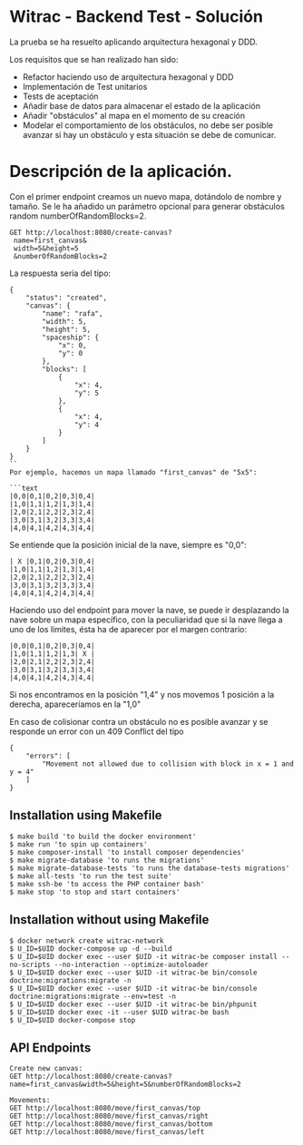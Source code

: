 # Witrac - Backend Test - Solución

La prueba se ha resuelto aplicando arquitectura hexagonal y DDD.

Los requisitos que se han realizado han sido:
- Refactor haciendo uso de arquitectura hexagonal y DDD
- Implementación de Test unitarios
- Tests de aceptación
- Añadir base de datos para almacenar el estado de la aplicación
- Añadir "obstáculos" al mapa en el momento de su creación
- Modelar el comportamiento de los obstáculos, no debe ser posible avanzar si hay un obstáculo y esta situación se debe de comunicar.

# Descripción de la aplicación.

Con el primer endpoint creamos un nuevo mapa, dotándolo de nombre y tamaño.
Se le ha añadido un parámetro opcional para generar obstáculos random numberOfRandomBlocks=2.

```text
GET http://localhost:8080/create-canvas?
 name=first_canvas&
 width=5&height=5
 &numberOfRandomBlocks=2
```
La respuesta sería del tipo:

```text
{
    "status": "created",
    "canvas": {
        "name": "rafa",
        "width": 5,
        "height": 5,
        "spaceship": {
            "x": 0,
            "y": 0
        },
        "blocks": [
            {
                "x": 4,
                "y": 5
            },
            {
                "x": 4,
                "y": 4
            }
        ]
    }
}
``
Por ejemplo, hacemos un mapa llamado "first_canvas" de "5x5":

```text
|0,0|0,1|0,2|0,3|0,4|
|1,0|1,1|1,2|1,3|1,4|
|2,0|2,1|2,2|2,3|2,4|
|3,0|3,1|3,2|3,3|3,4|
|4,0|4,1|4,2|4,3|4,4|
```
Se entiende que la posición inicial de la nave, siempre es "0,0":
```text
| X |0,1|0,2|0,3|0,4|
|1,0|1,1|1,2|1,3|1,4|
|2,0|2,1|2,2|2,3|2,4|
|3,0|3,1|3,2|3,3|3,4|
|4,0|4,1|4,2|4,3|4,4|
```
Haciendo uso del endpoint para mover la nave, se puede ir desplazando la nave sobre un mapa específico, con la
peculiaridad que si la nave llega a uno de los límites, ésta ha de aparecer por el margen contrario:

```text
|0,0|0,1|0,2|0,3|0,4|
|1,0|1,1|1,2|1,3| X |
|2,0|2,1|2,2|2,3|2,4|
|3,0|3,1|3,2|3,3|3,4|
|4,0|4,1|4,2|4,3|4,4|
```
Si nos encontramos en la posición "1,4" y nos movemos 1 posición a la derecha, apareceríamos en la "1,0"

En caso de colisionar contra un obstáculo no es posible avanzar y se responde un error con un 409 Conflict del tipo

```text
{
    "errors": [
        "Movement not allowed due to collision with block in x = 1 and y = 4"
    ]
}
```

## Installation using Makefile

````shell
$ make build 'to build the docker environment'
$ make run 'to spin up containers'
$ make composer-install 'to install composer dependencies'
$ make migrate-database 'to runs the migrations'
$ make migrate-database-tests 'to runs the database-tests migrations'
$ make all-tests 'to run the test suite'
$ make ssh-be 'to access the PHP container bash'
$ make stop 'to stop and start containers'
````

## Installation without using Makefile
````shell
$ docker network create witrac-network
$ U_ID=$UID docker-compose up -d --build
$ U_ID=$UID docker exec --user $UID -it witrac-be composer install --no-scripts --no-interaction --optimize-autoloader 
$ U_ID=$UID docker exec --user $UID -it witrac-be bin/console doctrine:migrations:migrate -n
$ U_ID=$UID docker exec --user $UID -it witrac-be bin/console doctrine:migrations:migrate --env=test -n
$ U_ID=$UID docker exec --user $UID -it witrac-be bin/phpunit
$ U_ID=$UID docker exec -it --user $UID witrac-be bash
$ U_ID=$UID docker-compose stop
````

## API Endpoints
````text
Create new canvas:
GET http://localhost:8080/create-canvas?name=first_canvas&width=5&height=5&numberOfRandomBlocks=2

Movements:
GET http://localhost:8080/move/first_canvas/top
GET http://localhost:8080/move/first_canvas/right
GET http://localhost:8080/move/first_canvas/bottom
GET http://localhost:8080/move/first_canvas/left
````
